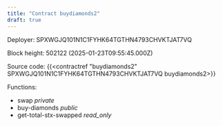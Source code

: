 ```yaml
---
title: "Contract buydiamonds2"
draft: true
---
```

Deployer: SPXWGJQ101N1C1FYHK64TGTHN4793CHVKTJAT7VQ


 



Block height: 502122 (2025-01-23T09:55:45.000Z)

Source code: {{<contractref "buydiamonds2" SPXWGJQ101N1C1FYHK64TGTHN4793CHVKTJAT7VQ buydiamonds2>}}

Functions:

* swap _private_
* buy-diamonds _public_
* get-total-stx-swapped _read_only_
